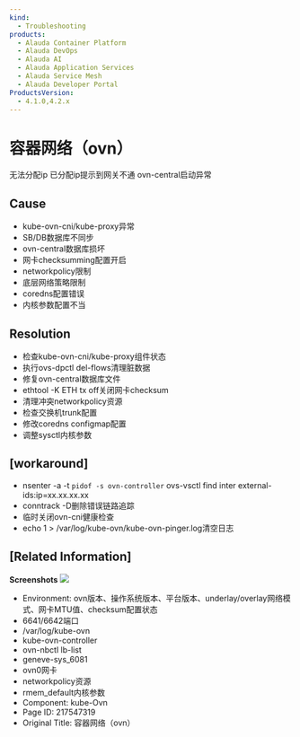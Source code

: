 ```yaml
---
kind:
  - Troubleshooting
products:
  - Alauda Container Platform
  - Alauda DevOps
  - Alauda AI
  - Alauda Application Services
  - Alauda Service Mesh
  - Alauda Developer Portal
ProductsVersion:
  - 4.1.0,4.2.x
---
```

<!-- A type of document that involves encountering a fault, diagnosing it, performing root cause analysis, and providing solutions. -->

# 容器网络（ovn）

无法分配ip 已分配ip提示到网关不通 ovn-central启动异常

## Cause
- kube-ovn-cni/kube-proxy异常
- SB/DB数据库不同步
- ovn-central数据库损坏
- 网卡checksumming配置开启
- networkpolicy限制
- 底层网络策略限制
- coredns配置错误
- 内核参数配置不当

## Resolution
- 检查kube-ovn-cni/kube-proxy组件状态
- 执行ovs-dpctl del-flows清理脏数据
- 修复ovn-central数据库文件
- ethtool -K ETH tx off关闭网卡checksum
- 清理冲突networkpolicy资源
- 检查交换机trunk配置
- 修改coredns configmap配置
- 调整sysctl内核参数

## [workaround]
- nsenter -a -t `pidof -s ovn-controller` ovs-vsctl find inter external-ids:ip=xx.xx.xx.xx
- conntrack -D删除错误链路追踪
- 临时关闭ovn-cni健康检查
- echo 1 > /var/log/kube-ovn/kube-ovn-pinger.log清空日志

## [Related Information]
**Screenshots**
![](assets/rong-qi-wang-luo-ovn/image-2024-11-21_15-30-17.png)
- Environment: ovn版本、操作系统版本、平台版本、underlay/overlay网络模式、网卡MTU值、checksum配置状态
- 6641/6642端口
- /var/log/kube-ovn
- kube-ovn-controller
- ovn-nbctl lb-list
- geneve-sys_6081
- ovn0网卡
- networkpolicy资源
- rmem_default内核参数
- Component: kube-Ovn
- Page ID: 217547319
- Original Title: 容器网络（ovn）
